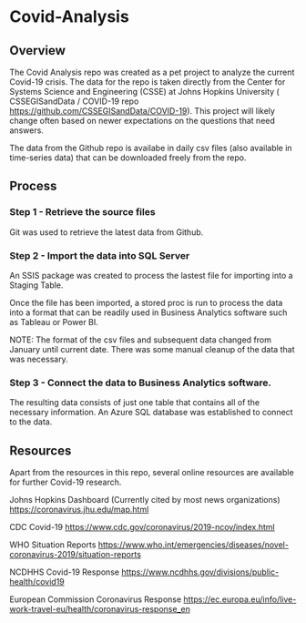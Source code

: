 # Covid-Analysis
 
## Overview

The Covid Analysis repo was created as a pet project to analyze the current Covid-19 crisis. The data for the repo is taken directly from the Center for Systems Science and Engineering (CSSE) at Johns Hopkins University  ( CSSEGISandData / COVID-19 repo https://github.com/CSSEGISandData/COVID-19). This project will likely change often based on newer expectations on the questions that need answers.

The data from the Github repo is availabe in daily csv files (also available in time-series data) that can be downloaded freely from the repo. 

## Process

### Step 1 - Retrieve the source files

Git was used to retrieve the latest data from Github.

### Step 2 - Import the data into SQL Server

An SSIS package was created to process the lastest file for importing into a Staging Table.

Once the file has been imported, a stored proc is run to process the data into a format that can be readily used in Business Analytics software such as Tableau or Power BI.

NOTE: The format of the csv files and subsequent data changed from January until current date. There was some manual cleanup of the data that was necessary.

### Step 3 - Connect the data to Business Analytics software.

The resulting data consists of just one table that contains all of the necessary information. An Azure SQL database was established to connect to the data.

## Resources

Apart from the resources in this repo, several online resources are available for further Covid-19 research.

Johns Hopkins Dashboard (Currently cited by most news organizations)
https://coronavirus.jhu.edu/map.html

CDC Covid-19
https://www.cdc.gov/coronavirus/2019-ncov/index.html

WHO Situation Reports
https://www.who.int/emergencies/diseases/novel-coronavirus-2019/situation-reports

NCDHHS Covid-19 Response
https://www.ncdhhs.gov/divisions/public-health/covid19

European Commission Coronavirus Response
https://ec.europa.eu/info/live-work-travel-eu/health/coronavirus-response_en


